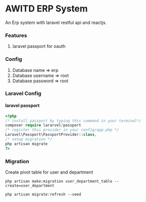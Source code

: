 # AWITD ERP System

An Erp system with laravel restful api and reactjs.

### Features

1. laravel passport for oauth 

### Config
1. Database name => erp
2. Database username => root
3. Database password => root 

### Laravel Config

#### laravel passport
```php
<?php
/* install passport by typing this command in your terminal*/
composer require lararvel/passport
/* register this provider in your config/app.php */
Laravel\Passport\PassportProvider::class,
/* setup migration */
php artisan migrate
?>
```
### Migration

Create pivot table for user and department
```
php artisan make:migration user_department_table --create=user_department
```

```
php artisan migrate:refresh --seed
```
